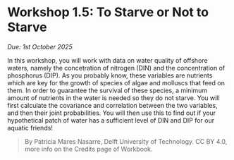 # Workshop 1.5: To Starve or Not to Starve

*Due: 1st October 2025*

In this workshop, you will work with data on water quality of offshore waters, namely the concetration of nitrogen (DIN) and the concentration of phosphorus (DIP). As you probably know, these variables are nutrients which are key for the growth of species of algae and molluscs that feed on them. In order to guarantee the survival of these species, a minimum amount of nutrients in the water is needed so they do not starve.
You will first calculate the covariance and correlation between the two variables, and then their joint probabilities. You will then use this to find out if your hypothetical patch of water has a sufficient level of DIN and DIP for our aquatic friends! 

> By Patricia Mares Nasarre, Delft University of Technology. CC BY 4.0, more info on the Credits page of Workbook.
